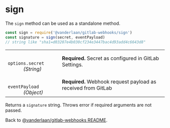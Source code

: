 # sign

The `sign` method can be used as a standalone method.

```js
const sign = require('@vanderlaan/gitlab-webhooks/sign')
const signature = sign(secret, eventPayload)
// string like "sha1=d03207e4b030cf234e3447bac4d93add4c6643d8"
```

<table width="100%">
  <tr>
    <td>
      <code>
        options.secret
      </code>
      <em>(String)</em>
    </td>
    <td>
      <strong>Required.</strong>
      Secret as configured in GitLab Settings.
    </td>
  </tr>
  <tr>
    <td>
      <code>
        eventPayload
      </code>
      <em>
        (Object)
      </em>
    </td>
    <td>
      <strong>Required.</strong>
      Webhook request payload as received from GitLab
    </td>
  </tr>
</table>

Returns a `signature` string. Throws error if required arguments are not passed.

Back to [@vanderlaan/gitlab-webhooks README](..).
